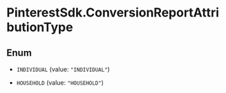 # PinterestSdk.ConversionReportAttributionType

## Enum


* `INDIVIDUAL` (value: `"INDIVIDUAL"`)

* `HOUSEHOLD` (value: `"HOUSEHOLD"`)


